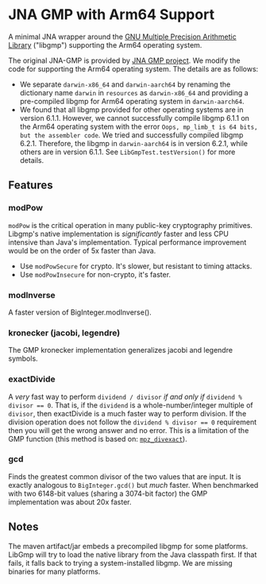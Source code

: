 # JNA GMP with Arm64 Support

A minimal JNA wrapper around the [GNU Multiple Precision Arithmetic Library](http://gmplib.org/) ("libgmp") supporting the Arm64 operating system. 

The original JNA-GMP is provided by [JNA GMP project](https://github.com/square/jna-gmp). 
We modify the code for supporting the Arm64 operating system. The details are as follows:

- We separate `darwin-x86_64` and `darwin-aarch64` by renaming the dictionary name `darwin` in `resources` as `darwin-x86_64` and providing a pre-compiled libgmp for Arm64 operating system in `darwin-aarch64`.
- We found that all libgmp provided for other operating systems are in version 6.1.1. However, we cannot successfully compile libgmp 6.1.1 on the Arm64 operating system with the error `Oops, mp_limb_t is 64 bits, but the assembler code`. We tried and successfully compiled libgmp 6.2.1. Therefore, the libgmp in `darwin-aarch64` is in version 6.2.1, while others are in version 6.1.1. See `LibGmpTest.testVersion()` for more details.

## Features

### modPow

`modPow` is the critical operation in many public-key cryptography primitives. Libgmp's native implementation is *significantly* faster and less CPU intensive than Java's implementation.  Typical performance improvement would be on the order of 5x faster than Java.

- Use `modPowSecure` for crypto. It's slower, but resistant to timing attacks.
- Use `modPowInsecure` for non-crypto, it's faster.

### modInverse

A faster version of BigInteger.modInverse().

### kronecker (jacobi, legendre)

The GMP kronecker implementation generalizes jacobi and legendre symbols.

### exactDivide

A *very* fast way to perform `dividend / divisor` *if and only if* `dividend % divisor == 0`. That is, if the `dividend` is a whole-number/integer multiple of `divisor`, then exactDivide is a much faster way to perform division. If the division operation does not follow the `dividend % divisor == 0` requirement then you will get the wrong answer and no error. This is a 
limitation of the GMP function (this method is based on: [`mpz_divexact`](https://gmplib.org/manual/Integer-Division.html#index-mpz_005fdivexact)). 

### gcd

Finds the greatest common divisor of the two values that are input. It is exactly analogous to `BigInteger.gcd()` but *much* faster. When benchmarked with two 6148-bit values (sharing a 3074-bit factor) the GMP implementation was about 20x faster. 

## Notes

The maven artifact/jar embeds a precompiled libgmp for some platforms.  LibGmp will try to load the native library from the Java classpath first. If that fails, it falls back to trying a system-installed libgmp. We are missing binaries for many platforms.